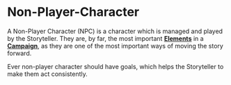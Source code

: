 
# Non-Player-Character

A Non-Player Character (NPC) is a character which is managed and played by the Storyteller. They are, by far, the most important [**Elements**](Elements.md) in a [**Campaign**](Campaign.md), as they are one of the most important ways of moving the story forward.

Ever non-player character should have goals, which helps the Storyteller to make them act consistently.
